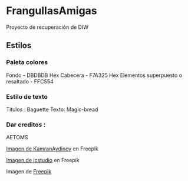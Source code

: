 # FrangullasAmigas

Proyecto de recuperación de DIW

## Estilos

### Paleta colores

Fondo - DBDBDB Hex
Cabecera - F7A325 Hex
Elementos superpuesto o resaltado - FFC554

### Estilo de texto

Titulos : Baguette Texto: Magic-bread

### Dar creditos :

AETOMS

<a href="https://www.freepik.es/foto-gratis/diferentes-tipos-pan-base-harina-trigo_7220003.htm#query=pan&position=0&from_view=keyword&track=sph">Imagen de KamranAydinov</a> en Freepik

<a href="https://www.freepik.es/foto-gratis/baguettes-mercado-francia-cerca_1138282.htm#query=pan&position=3&from_view=keyword&track=sph">Imagen de jcstudio</a> en Freepik

Imagen de <a href="https://www.freepik.es/foto-gratis/variedad-pan-recien-horneado-mesa_2728047.htm#query=pan&position=7&from_view=keyword&track=sph">Freepik</a>
 